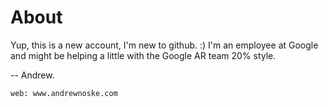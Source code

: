 # About

Yup, this is a new account, I'm new to github.   :)
I'm an employee at Google and might be helping a little with the Google AR team 20% style.

  -- Andrew.
  

~~~~
web: www.andrewnoske.com
